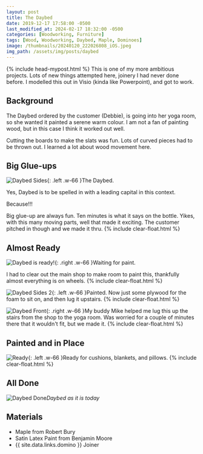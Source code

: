 ```yaml
---
layout: post
title: The Daybed
date: 2019-12-17 17:58:00 -0500
last_modified_at: 2024-02-17 18:32:00 -0500
categories: [Woodworking, Furniture]
tags: [Wood, Woodworking, Daybed, Maple, Dominoes]
image: /thumbnails/20240120_222026808_iOS.jpeg
img_path: /assets/img/posts/daybed
---
```

{% include head-mypost.html %}
This is one of my more ambitious projects. Lots of new things attempted here, joinery I had never done before.  I modelled this out in Visio (kinda like Powerpoint), and got to work.

## Background

The Daybed ordered by the customer (Debbie), is going into her yoga room, so she wanted it painted a serene warm colour.  I am not a fan of painting wood, but in this case I think it worked out well.

Cutting the boards to make the slats was fun.  Lots of curved pieces had to be thrown out.  I learned a lot about wood movement here.

## Big Glue-ups

![Daybed Sides][Daybed Sides]{: .left .w-66 }The Daybed.  

Yes, Daybed is to be spelled in with a leading capital in this context.  

Because!!!

Big glue-up are always fun.  Ten minutes is what it says on the bottle.  Yikes, with this many moving parts, well that made it exciting.  The customer pitched in though and we made it thru.
{% include clear-float.html %}

## Almost Ready

![Daybed is ready!][Daybed Ready]{: .right .w-66  }Waiting for paint.

I had to clear out the main shop to make room to paint this, thankfully almost everything is on wheels.
{% include clear-float.html %}

![Daybed Sides 2][Daybed Sides 2]{: .left .w-66 }Painted.  Now just some plywood for the foam to sit on, and then lug it upstairs.
{% include clear-float.html %}

![Daybed Front][Daybed Front]{: .right .w-66 }My buddy Mike helped me lug this up the stairs from the shop to the yoga room.  Was worried for a couple of minutes there that it wouldn't fit, but we made it.
{% include clear-float.html %}

## Painted and in Place

![Ready][Daybed Uncovered]{: .left .w-66 }Ready for cushions, blankets, and pillows.
{% include clear-float.html %}

## All Done

![Daybed Done][Daybed Done]_Daybed as it is today_

## Materials

- Maple from Robert Bury
- Satin Latex Paint from Benjamin Moore
- {{ site.data.links.domino }} Joiner

[Daybed Sides]: 20191006_210910.jpeg
[Daybed Uncovered]: 20191225_174206.jpeg
[Daybed Ready]: 20191101_212037.jpeg
[Daybed Front]: 20191217_214541.jpeg
[Daybed Sides 2]: 20191217_214555.jpeg
[Daybed Done]: 20240120_222026808_iOS.jpeg
